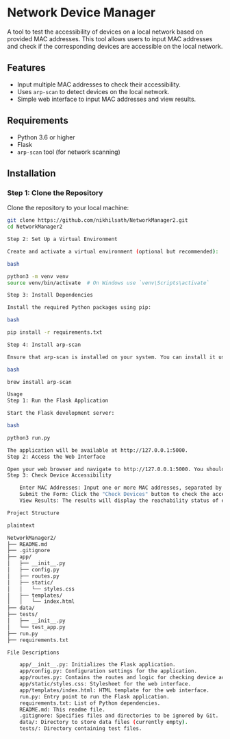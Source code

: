 # Network Device Manager

A tool to test the accessibility of devices on a local network based on provided MAC addresses. This tool allows users to input MAC addresses and check if the corresponding devices are accessible on the local network.

## Features

- Input multiple MAC addresses to check their accessibility.
- Uses `arp-scan` to detect devices on the local network.
- Simple web interface to input MAC addresses and view results.

## Requirements

- Python 3.6 or higher
- Flask
- `arp-scan` tool (for network scanning)

## Installation

### Step 1: Clone the Repository

Clone the repository to your local machine:

```bash
git clone https://github.com/nikhilsath/NetworkManager2.git
cd NetworkManager2

Step 2: Set Up a Virtual Environment

Create and activate a virtual environment (optional but recommended):

bash

python3 -m venv venv
source venv/bin/activate  # On Windows use `venv\Scripts\activate`

Step 3: Install Dependencies

Install the required Python packages using pip:

bash

pip install -r requirements.txt

Step 4: Install arp-scan

Ensure that arp-scan is installed on your system. You can install it using Homebrew on macOS:

bash

brew install arp-scan

Usage
Step 1: Run the Flask Application

Start the Flask development server:

bash

python3 run.py

The application will be available at http://127.0.0.1:5000.
Step 2: Access the Web Interface

Open your web browser and navigate to http://127.0.0.1:5000. You should see a form where you can input MAC addresses.
Step 3: Check Device Accessibility

    Enter MAC Addresses: Input one or more MAC addresses, separated by commas.
    Submit the Form: Click the "Check Devices" button to check the accessibility of the provided MAC addresses.
    View Results: The results will display the reachability status of each MAC address.

Project Structure

plaintext

NetworkManager2/
├── README.md
├── .gitignore
├── app/
│   ├── __init__.py
│   ├── config.py
│   ├── routes.py
│   ├── static/
│   │   └── styles.css
│   ├── templates/
│   │   └── index.html
├── data/
├── tests/
│   ├── __init__.py
│   └── test_app.py
├── run.py
├── requirements.txt

File Descriptions

    app/__init__.py: Initializes the Flask application.
    app/config.py: Configuration settings for the application.
    app/routes.py: Contains the routes and logic for checking device accessibility.
    app/static/styles.css: Stylesheet for the web interface.
    app/templates/index.html: HTML template for the web interface.
    run.py: Entry point to run the Flask application.
    requirements.txt: List of Python dependencies.
    README.md: This readme file.
    .gitignore: Specifies files and directories to be ignored by Git.
    data/: Directory to store data files (currently empty).
    tests/: Directory containing test files.